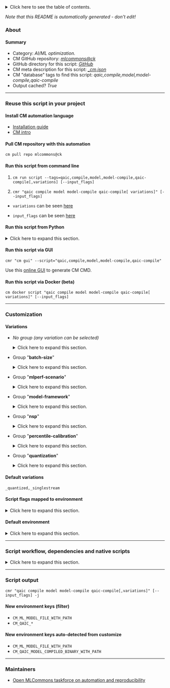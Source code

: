 <details>
<summary>Click here to see the table of contents.</summary>

* [About](#about)
* [Summary](#summary)
* [Reuse this script in your project](#reuse-this-script-in-your-project)
  * [ Install CM automation language](#install-cm-automation-language)
  * [ Check CM script flags](#check-cm-script-flags)
  * [ Run this script from command line](#run-this-script-from-command-line)
  * [ Run this script from Python](#run-this-script-from-python)
  * [ Run this script via GUI](#run-this-script-via-gui)
  * [ Run this script via Docker (beta)](#run-this-script-via-docker-(beta))
* [Customization](#customization)
  * [ Variations](#variations)
  * [ Script flags mapped to environment](#script-flags-mapped-to-environment)
  * [ Default environment](#default-environment)
* [Script workflow, dependencies and native scripts](#script-workflow-dependencies-and-native-scripts)
* [Script output](#script-output)
* [New environment keys (filter)](#new-environment-keys-(filter))
* [New environment keys auto-detected from customize](#new-environment-keys-auto-detected-from-customize)
* [Maintainers](#maintainers)

</details>

*Note that this README is automatically generated - don't edit!*

### About

#### Summary

* Category: *AI/ML optimization.*
* CM GitHub repository: *[mlcommons@ck](https://github.com/mlcommons/ck/tree/master/cm-mlops)*
* GitHub directory for this script: *[GitHub](https://github.com/mlcommons/ck/tree/master/cm-mlops/script/compile-model-for.qaic)*
* CM meta description for this script: *[_cm.json](_cm.json)*
* CM "database" tags to find this script: *qaic,compile,model,model-compile,qaic-compile*
* Output cached? *True*
___
### Reuse this script in your project

#### Install CM automation language

* [Installation guide](https://github.com/mlcommons/ck/blob/master/docs/installation.md)
* [CM intro](https://doi.org/10.5281/zenodo.8105339)

#### Pull CM repository with this automation

```cm pull repo mlcommons@ck```


#### Run this script from command line

1. `cm run script --tags=qaic,compile,model,model-compile,qaic-compile[,variations] [--input_flags]`

2. `cmr "qaic compile model model-compile qaic-compile[ variations]" [--input_flags]`

* `variations` can be seen [here](#variations)

* `input_flags` can be seen [here](#script-flags-mapped-to-environment)

#### Run this script from Python

<details>
<summary>Click here to expand this section.</summary>

```python

import cmind

r = cmind.access({'action':'run'
                  'automation':'script',
                  'tags':'qaic,compile,model,model-compile,qaic-compile'
                  'out':'con',
                  ...
                  (other input keys for this script)
                  ...
                 })

if r['return']>0:
    print (r['error'])

```

</details>


#### Run this script via GUI

```cmr "cm gui" --script="qaic,compile,model,model-compile,qaic-compile"```

Use this [online GUI](https://cKnowledge.org/cm-gui/?tags=qaic,compile,model,model-compile,qaic-compile) to generate CM CMD.

#### Run this script via Docker (beta)

`cm docker script "qaic compile model model-compile qaic-compile[ variations]" [--input_flags]`

___
### Customization


#### Variations

  * *No group (any variation can be selected)*
    <details>
    <summary>Click here to expand this section.</summary>

    * `_bert-99`
      - Environment variables:
        - *CM_COMPILE_BERT*: `on`
        - *CM_QAIC_MODEL_TO_CONVERT*: `calibrate_bert_mlperf`
        - *CM_QAIC_MODEL_COMPILER_PARAMS_BASE*: `-aic-hw -aic-hw-version=2.0 -execute-nodes-in-fp16=Mul,Sqrt,Div,Add,ReduceMean,Softmax,Sub,Gather,Erf,Pow,Concat,Tile,LayerNormalization -quantization-schema=symmetric_with_uint8 -quantization-precision=Int8 -quantization-precision-bias=Int32 -vvv -compile-only -onnx-define-symbol=batch_size,1 -onnx-define-symbol=seg_length,384 -multicast-weights -combine-inputs=false -combine-outputs=false`
        - *CM_QAIC_MODEL_COMPILER_ARGS*: ``
      - Workflow:
        1. ***Read "deps" on other CM scripts***
           * calibrate,qaic,_bert-99
             * CM names: `--adr.['bert-profile', 'qaic-profile']...`
             - CM script: [calibrate-model-for.qaic](https://github.com/mlcommons/ck/tree/master/cm-mlops/script/calibrate-model-for.qaic)
    * `_bert-99,offline`
      - Environment variables:
        - *CM_QAIC_MODEL_COMPILER_ARGS*: `-allocator-dealloc-delay=2 -size-split-granularity=1536 -vtcm-working-set-limit-ratio=1`
        - *CM_QAIC_MODEL_COMPILER_ARGS_SUT*: `-aic-num-cores=1 -mos=1 -ols=3`
      - Workflow:
    * `_bert-99,offline,nsp.14`
      - Environment variables:
        - *CM_QAIC_MODEL_COMPILER_ARGS_SUT*: `-aic-num-cores=1 -mos=1 -ols=3`
      - Workflow:
    * `_bert-99,server`
      - Environment variables:
        - *CM_QAIC_MODEL_COMPILER_ARGS*: `-allocator-dealloc-delay=2 -size-split-granularity=1536 -vtcm-working-set-limit-ratio=1`
        - *CM_QAIC_MODEL_COMPILER_ARGS_SUT*: `-aic-num-cores=1 -mos=1 -ols=3`
      - Workflow:
    * `_bert-99,server,nsp.14`
      - Environment variables:
        - *CM_QAIC_MODEL_COMPILER_ARGS_SUT*: `-aic-num-cores=1 -mos=1 -ols=3`
      - Workflow:
    * `_bert-99,singlestream`
      - Environment variables:
        - *CM_QAIC_MODEL_COMPILER_ARGS*: ``
        - *CM_QAIC_MODEL_COMPILER_ARGS_SUT*: `-aic-num-cores=8 -mos=8 -ols=1`
      - Workflow:
    * `_bert-99,singlestream,nsp.14`
      - Environment variables:
        - *CM_QAIC_MODEL_COMPILER_ARGS_SUT*: `-aic-num-cores=8 -mos=8 -ols=1`
      - Workflow:
    * `_resnet50`
      - Environment variables:
        - *CM_COMPILE_RESNET*: `on`
        - *CM_QAIC_MODEL_TO_CONVERT*: `compile_resnet50_tf`
        - *CM_QAIC_MODEL_COMPILER_PARAMS_BASE*: `-aic-hw -aic-hw-version=2.0 -quantization-schema=symmetric_with_uint8 -quantization-precision=Int8 -output-node-name=ArgMax -vvv -compile-only -use-producer-dma=1`
      - Workflow:
    * `_resnet50,multistream`
      - Environment variables:
        - *CM_QAIC_MODEL_COMPILER_ARGS*: `-sdp-cluster-sizes=4,4 -mos=1,4`
      - Workflow:
    * `_resnet50,multistream,nsp.14`
      - Environment variables:
        - *CM_QAIC_MODEL_COMPILER_ARGS_SUT*: `-aic-num-cores=4`
      - Workflow:
    * `_resnet50,offline`
      - Environment variables:
        - *CM_QAIC_MODEL_COMPILER_ARGS*: `-sdp-cluster-sizes=2,2 -multicast-weights`
        - *CM_QAIC_MODEL_COMPILER_ARGS_SUT*: `-aic-num-cores=4 -mos=1,2 -ols=4`
      - Workflow:
    * `_resnet50,offline,nsp.14`
      - Environment variables:
        - *CM_QAIC_MODEL_COMPILER_ARGS_SUT*: `-aic-num-cores=4 -mos=1,2 -ols=4`
      - Workflow:
    * `_resnet50,server`
      - Environment variables:
        - *CM_QAIC_MODEL_COMPILER_PARAMS_BASE*: `-aic-hw -aic-hw-version=2.0 -aic-num-of-instances=1 -use-producer-dma=0 -output-node-name=ArgMax -compile-only`
        - *CM_QAIC_MODEL_COMPILER_ARGS*: `-sdp-cluster-sizes=4,4 -mos=1,4`
      - Workflow:
    * `_resnet50,server,nsp.14`
      - Environment variables:
        - *CM_QAIC_MODEL_COMPILER_ARGS_SUT*: `-aic-num-cores=4 -ols=4`
      - Workflow:
    * `_resnet50,singlestream`
      - Environment variables:
        - *CM_QAIC_MODEL_COMPILER_ARGS*: `-aic-num-of-instances=1`
        - *CM_QAIC_MODEL_COMPILER_ARGS_SUT*: `-aic-num-cores=8 -mos=1 -ols=1`
      - Workflow:
    * `_resnet50,singlestream,nsp.14`
      - Environment variables:
        - *CM_QAIC_MODEL_COMPILER_ARGS_SUT*: `-aic-num-cores=8 -mos=1 -ols=1`
      - Workflow:
    * `_resnet50,tf`
      - Environment variables:
        - *CM_QAIC_MODEL_TO_CONVERT*: `calibrate_resnet50_tf`
      - Workflow:
    * `_retinanet`
      - Environment variables:
        - *CM_COMPILE_RETINANET*: `on`
        - *CM_QAIC_MODEL_TO_CONVERT*: `calibrate_retinanet_no_nms_mlperf`
        - *CM_QAIC_MODEL_COMPILER_ARGS*: ``
        - *CM_QAIC_MODEL_COMPILER_PARAMS*: `-enable-channelwise -profiling-threads=32 -onnx-define-symbol=batch_size,[BATCH_SIZE] -node-precision-info=[NODE_PRECISION_FILE]`
        - *CM_IMAGE_ORDER_FILE_PATH*: `retinanet/openimages_cal_images_list.txt`
        - *CM_QAIC_NODE_PRECISION_FILE_PATH*: `retinanet/node-precision.yaml`
      - Workflow:

    </details>


  * Group "**batch-size**"
    <details>
    <summary>Click here to expand this section.</summary>

    * `_bs.#`
      - Environment variables:
        - *CM_QAIC_MODEL_BATCH_SIZE*: `#`
      - Workflow:
    * `_bs.1`
      - Environment variables:
        - *CM_QAIC_MODEL_BATCH_SIZE*: `1`
      - Workflow:

    </details>


  * Group "**mlperf-scenario**"
    <details>
    <summary>Click here to expand this section.</summary>

    * `_multistream`
      - Workflow:
    * `_offline`
      - Workflow:
    * `_server`
      - Workflow:
    * **`_singlestream`** (default)
      - Workflow:

    </details>


  * Group "**model-framework**"
    <details>
    <summary>Click here to expand this section.</summary>

    * `_tf`
      - Workflow:

    </details>


  * Group "**nsp**"
    <details>
    <summary>Click here to expand this section.</summary>

    * `_nsp.14`
      - Workflow:
    * `_nsp.16`
      - Workflow:
    * `_nsp.8`
      - Workflow:
    * `_nsp.9`
      - Workflow:

    </details>


  * Group "**percentile-calibration**"
    <details>
    <summary>Click here to expand this section.</summary>

    * `_pc.#`
      - Environment variables:
        - *CM_QAIC_MODEL_COMPILER_PERCENTILE_CALIBRATION_VALUE*: `#`
        - *CM_QAIC_MODEL_COMPILER_QUANTIZATION_PARAMS*: `-quantization-calibration=Percentile  -percentile-calibration-value=<<<CM_QAIC_MODEL_COMPILER_PERCENTILE_CALIBRATION_VALUE>>>`
      - Workflow:

    </details>


  * Group "**quantization**"
    <details>
    <summary>Click here to expand this section.</summary>

    * `_no-quantized`
      - Environment variables:
        - *CM_QAIC_MODEL_QUANTIZATION*: `no`
      - Workflow:
    * **`_quantized`** (default)
      - Environment variables:
        - *CM_QAIC_MODEL_QUANTIZATION*: `yes`
      - Workflow:

    </details>


#### Default variations

`_quantized,_singlestream`

#### Script flags mapped to environment
<details>
<summary>Click here to expand this section.</summary>

* `--register=value`  &rarr;  `CM_REGISTER_CACHE=value`

**Above CLI flags can be used in the Python CM API as follows:**

```python
r=cm.access({... , "register":...}
```

</details>

#### Default environment

<details>
<summary>Click here to expand this section.</summary>

These keys can be updated via `--env.KEY=VALUE` or `env` dictionary in `@input.json` or using script flags.


</details>

___
### Script workflow, dependencies and native scripts

<details>
<summary>Click here to expand this section.</summary>

  1. ***Read "deps" on other CM scripts from [meta](https://github.com/mlcommons/ck/tree/master/cm-mlops/script/compile-model-for.qaic/_cm.json)***
     * get,qaic,apps,sdk
       * `if (CM_REGISTER_CACHE  != on)`
       * CM names: `--adr.['qaic-apps-sdk']...`
       - CM script: [get-qaic-apps-sdk](https://github.com/mlcommons/ck/tree/master/cm-mlops/script/get-qaic-apps-sdk)
     * qaic,calibrate,_retinanet
       * `if (CM_COMPILE_RETINANET  == yes)`
       * CM names: `--adr.['retinanet-profile', 'qaic-profile']...`
       - CM script: [calibrate-model-for.qaic](https://github.com/mlcommons/ck/tree/master/cm-mlops/script/calibrate-model-for.qaic)
     * qaic,calibrate,_resnet50
       * `if (CM_COMPILE_RESNET  == on) AND (CM_REGISTER_CACHE  != on)`
       * CM names: `--adr.['resnet-profile', 'qaic-profile']...`
       - CM script: [calibrate-model-for.qaic](https://github.com/mlcommons/ck/tree/master/cm-mlops/script/calibrate-model-for.qaic)
     * get,ml-model
       * CM names: `--adr.['model-src']...`
       - CM script: [get-ml-model-3d-unet-kits19](https://github.com/mlcommons/ck/tree/master/cm-mlops/script/get-ml-model-3d-unet-kits19)
       - CM script: [get-ml-model-abtf-ssd-pytorch](https://github.com/mlcommons/ck/tree/master/cm-mlops/script/get-ml-model-abtf-ssd-pytorch)
       - CM script: [get-ml-model-bert-base-squad](https://github.com/mlcommons/ck/tree/master/cm-mlops/script/get-ml-model-bert-base-squad)
       - CM script: [get-ml-model-bert-large-squad](https://github.com/mlcommons/ck/tree/master/cm-mlops/script/get-ml-model-bert-large-squad)
       - CM script: [get-ml-model-dlrm-terabyte](https://github.com/mlcommons/ck/tree/master/cm-mlops/script/get-ml-model-dlrm-terabyte)
       - CM script: [get-ml-model-efficientnet-lite](https://github.com/mlcommons/ck/tree/master/cm-mlops/script/get-ml-model-efficientnet-lite)
       - CM script: [get-ml-model-gptj](https://github.com/mlcommons/ck/tree/master/cm-mlops/script/get-ml-model-gptj)
       - CM script: [get-ml-model-huggingface-zoo](https://github.com/mlcommons/ck/tree/master/cm-mlops/script/get-ml-model-huggingface-zoo)
       - CM script: [get-ml-model-mobilenet](https://github.com/mlcommons/ck/tree/master/cm-mlops/script/get-ml-model-mobilenet)
       - CM script: [get-ml-model-neuralmagic-zoo](https://github.com/mlcommons/ck/tree/master/cm-mlops/script/get-ml-model-neuralmagic-zoo)
       - CM script: [get-ml-model-resnet50](https://github.com/mlcommons/ck/tree/master/cm-mlops/script/get-ml-model-resnet50)
       - CM script: [get-ml-model-retinanet](https://github.com/mlcommons/ck/tree/master/cm-mlops/script/get-ml-model-retinanet)
       - CM script: [get-ml-model-retinanet-nvidia](https://github.com/mlcommons/ck/tree/master/cm-mlops/script/get-ml-model-retinanet-nvidia)
       - CM script: [get-ml-model-rnnt](https://github.com/mlcommons/ck/tree/master/cm-mlops/script/get-ml-model-rnnt)
       - CM script: [get-ml-model-stable-diffusion](https://github.com/mlcommons/ck/tree/master/cm-mlops/script/get-ml-model-stable-diffusion)
       - CM script: [get-ml-model-tiny-resnet](https://github.com/mlcommons/ck/tree/master/cm-mlops/script/get-ml-model-tiny-resnet)
       - CM script: [get-ml-model-using-imagenet-from-model-zoo](https://github.com/mlcommons/ck/tree/master/cm-mlops/script/get-ml-model-using-imagenet-from-model-zoo)
  1. ***Run "preprocess" function from [customize.py](https://github.com/mlcommons/ck/tree/master/cm-mlops/script/compile-model-for.qaic/customize.py)***
  1. Read "prehook_deps" on other CM scripts from [meta](https://github.com/mlcommons/ck/tree/master/cm-mlops/script/compile-model-for.qaic/_cm.json)
  1. ***Run native script if exists***
     * [run.sh](https://github.com/mlcommons/ck/tree/master/cm-mlops/script/compile-model-for.qaic/run.sh)
  1. Read "posthook_deps" on other CM scripts from [meta](https://github.com/mlcommons/ck/tree/master/cm-mlops/script/compile-model-for.qaic/_cm.json)
  1. ***Run "postrocess" function from [customize.py](https://github.com/mlcommons/ck/tree/master/cm-mlops/script/compile-model-for.qaic/customize.py)***
  1. Read "post_deps" on other CM scripts from [meta](https://github.com/mlcommons/ck/tree/master/cm-mlops/script/compile-model-for.qaic/_cm.json)
</details>

___
### Script output
`cmr "qaic compile model model-compile qaic-compile[,variations]" [--input_flags] -j`
#### New environment keys (filter)

* `CM_ML_MODEL_FILE_WITH_PATH`
* `CM_QAIC_*`
#### New environment keys auto-detected from customize

* `CM_ML_MODEL_FILE_WITH_PATH`
* `CM_QAIC_MODEL_COMPILED_BINARY_WITH_PATH`
___
### Maintainers

* [Open MLCommons taskforce on automation and reproducibility](https://github.com/mlcommons/ck/blob/master/docs/taskforce.md)